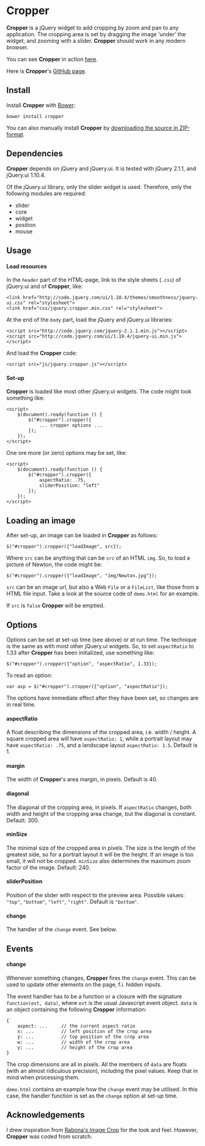# Cropper #

**Cropper** is a jQuery widget to add cropping by zoom and pan to any application. The cropping area is set by dragging the image 'under' the widget, and zooming with a slider. **Cropper** should work in any modern browser.

You can see **Cropper** in action [here](http://www.sjaakpriester.nl/software/cropper).

Here is **Cropper**'s  [GitHub page](https://github.com/sjaakp/cropper).

## Install ##

Install **Cropper** with [Bower](http://bower.io/):

	bower install cropper

You can also manually install **Cropper** by [downloading the source in ZIP-format](https://github.com/sjaakp/cropper/archive/master.zip).

## Dependencies ##

**Cropper** depends on jQuery and jQuery.ui.
It is tested with jQuery 2.1.1, and jQuery.ui 1.10.4.

Of the jQuery.ui library, only the slider widget is used. Therefore, only the following modules are required:

- slider
- core
- widget
- position
- mouse

## Usage ##

#### Load resources ####

In the `header` part of the HTML-page, link to the style sheets (`.css`) of jQuery.ui and of **Cropper**, like:

    <link href="http://code.jquery.com/ui/1.10.4/themes/smoothness/jquery-ui.css" rel="stylesheet">
    <link href="css/jquery.cropper.min.css" rel="stylesheet">

At the end of the `body` part, load the jQuery and jQuery.ui libraries:
 
    <script src="http://code.jquery.com/jquery-2.1.1.min.js"></script>
    <script src="http://code.jquery.com/ui/1.10.4/jquery-ui.min.js"></script>

And load the **Cropper** code:

    <script src="js/jquery.cropper.js"></script>
 
#### Set-up ####

**Cropper** is loaded like most other jQuery.ui widgets. The code might look something like:

    <script>
        $(document).ready(function () {
            $("#cropper").cropper({
                ... cropper options ...
            });
        });
    </script>

One ore more (or zero) options may be set, like:

    <script>
        $(document).ready(function () {
            $("#cropper").cropper({
                aspectRatio: .75,
                sliderPosition: "left"
            });
        });
    </script>

## Loading an image ##

After set-up, an image can be loaded in **Cropper** as follows:

    $("#cropper").cropper({"loadImage", src});

Where `src` can be anything that can be `src` of an HTML `img`. So, to load a picture of Newton, the code might be:

    $("#cropper").cropper({"loadImage", "img/Newton.jpg"});

`src` can be an image url, but also a Web `File` or a `FileList`, like those from a HTML file input. Take a look at the source code of `demo.html` for an example.

If `src` is `false` **Cropper** will be emptied.

## Options ##

Options can be set at set-up time (see above) or at run time. The technique is the same as with most other jQuery.ui widgets. So, to set `aspectRatio` to 1.33 after **Cropper** has been initialized, use something like:

    $("#cropper").cropper({"option", "aspectRatio", 1.33});

To read an option:

    var asp = $("#cropper").cropper({"option", "aspectRatio"});

The options have immediate effect after they have been set, so changes are in real time.

#### aspectRatio ####

A float describing the dimensions of the cropped area, i.e. width / height. A square cropped area will have `aspectRatio: 1`, while a portrait layout may have `aspectRatio: .75`, and a landscape layout `aspectRatio: 1.5`. Default is 1.

#### margin ####

The width of **Cropper**'s area margin, in pixels. Default is 40.

#### diagonal ####

The diagonal of the cropping area, in pixels. If `aspectRatio` changes, both width and height of the cropping area change, but the diagonal is constant. Default: 300.

#### minSize ####

The minimal size of the cropped area in pixels. The size is the length of the greatest side, so for a portrait layout it will be the height. If an image is too small, it will not be cropped. `minSize` also determines the maximum zoom factor of the image. Default: 240.

#### sliderPosition ####

Position of the slider with respect to the preview area. Possible values: `"top"`, `"bottom"`, `"left"`, `"right"`. Default is `"bottom"`.

#### change ####

The handler of the `change` event. See below.

## Events ##

#### change ####

Whenever something changes, **Cropper** fires the `change` event. This can be used to update other elements on the page, f.i. hidden inputs. 

The event handler has to be a  function or a closure with the signature `function(evt, data)`, where `evt` is the usual Javascript event object. `data` is an object containing the following **Cropper** information:

    {
        aspect: ...		// the current aspect ratio
		x: ...			// left position of the crop area
		y: ...			// top position of the crop area
		w: ...			// width of the crop area
		y: ...			// height of the crop area
    }

The crop dimensions are all in pixels. All the members of `data` are floats (with an almost ridiculous precision), including the pixel values. Keep that in mind when processing them.

`demo.html` contains an example how the `change` event may be utilised. In this case, the handler function is set as the `change` option at set-up time.

## Acknowledgements ##

I drew inspiration from [Rabona's Image Crop](http://codecanyon.net/item/image-crop/full_screen_preview/5348464) for the look and feel.  However, **Cropper** was coded from scratch.
 
